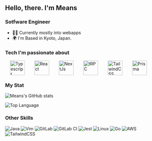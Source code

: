 ## Hello, there. I'm Means

### Sotfware Engineer
- 👨‍💻 Currently mostly into webapps
- 🌍 I'm Based in Kyoto, Japan.

### Tech I'm passionate about
<div style="display: flex;">
  <a href="https://www.typescriptlang.org" style="padding-left:1rem; padding-right:1rem;"><img src="https://raw.githubusercontent.com/danielcranney/readme-generator/main/public/icons/skills/typescript-colored.svg" width="48" height="48" alt="Typescript" /></a>
  <a href="https://www.reactjs.org" style="padding-left:1rem; padding-right:1rem;"><img src="https://raw.githubusercontent.com/danielcranney/readme-generator/main/public/icons/skills/react-colored.svg" width="48" height="48" alt="React" /></a>
  <a href="https://www.nextjs.org" style="padding-left:1rem; padding-right:1rem;"><img src="https://www.svgrepo.com/show/354113/nextjs-icon.svg" width="48" height="48" alt="NextJs" /></a>
  <a href="https://trpc.io" style="padding-left:1rem; padding-right:1rem;"><img src="https://avatars.githubusercontent.com/u/78011399?s=200&v=4" width="48" height="48" alt="tRPC"/></a>
  <a href="https://www.tailwindcss.com" style="padding-left:1rem; padding-right:1rem;"><img src="https://raw.githubusercontent.com/danielcranney/readme-generator/main/public/icons/skills/tailwindcss-colored.svg" width="48" height="48" alt="TailwindCSS" /></a>
  <a href="https://prisma.io" style="padding-left:1rem; padding-right:1rem;"><img src="https://www.prisma.io/images/favicon-32x32.png" width="48" height="48" alt="Prisma" /></a>
</div>

### My Stat
![Means's GitHub stats](https://github-readme-stats.vercel.app/api?username=amajakai14)

![Top Language](https://github-readme-stats.vercel.app/api/top-langs/?username=amajakai14&langs_count=10&title_color=0891b2&text_color=ffffff&icon_color=0891b2&bg_color=1c1917&hide_border=true&locale=en&custom_title=Top%2020%20Languages)


### Other Skills
![Java](https://img.shields.io/badge/java-%23ED8B00.svg?style=for-the-badge&logo=java&logoColor=white)
![Vim](https://img.shields.io/badge/VIM-%2311AB00.svg?style=for-the-badge&logo=vim&logoColor=white)
![GitLab](https://img.shields.io/badge/gitlab-%23181717.svg?style=for-the-badge&logo=gitlab&logoColor=white)
![GitLab CI](https://img.shields.io/badge/gitlab%20ci-%23181717.svg?style=for-the-badge&logo=gitlab&logoColor=white)
![Jest](https://img.shields.io/badge/-jest-%23C21325?style=for-the-badge&logo=jest&logoColor=white)
![Linux](https://img.shields.io/badge/Linux-FCC624?style=for-the-badge&logo=linux&logoColor=black)
![Go](https://img.shields.io/badge/go-%2300ADD8.svg?style=for-the-badge&logo=go&logoColor=white)
![AWS](https://img.shields.io/badge/AWS-%23FF9900.svg?style=for-the-badge&logo=amazon-aws&logoColor=white)
![TailwindCSS](https://img.shields.io/badge/tailwindcss-%2338B2AC.svg?style=for-the-badge&logo=tailwind-css&logoColor=white)
